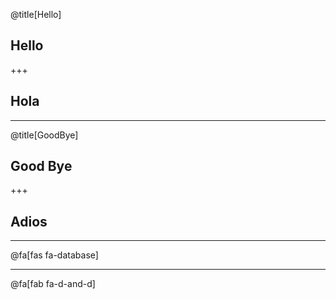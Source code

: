 @title[Hello]
## Hello

+++

## Hola

---
@title[GoodBye]
## Good Bye

+++

## Adios

---

@fa[fas fa-database]

---
@fa[fab fa-d-and-d]
